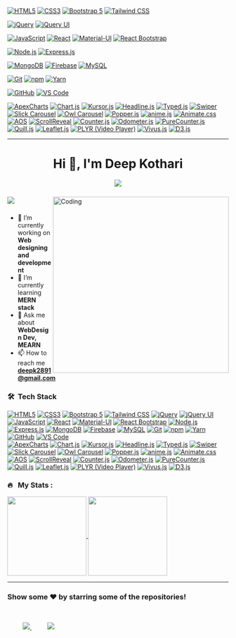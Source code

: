 [![HTML5](https://img.shields.io/badge/HTML5-%23E34F26.svg?style=for-the-badge&logo=html5&logoColor=white)](https://developer.mozilla.org/en-US/docs/Web/Guide/HTML/HTML5)
[![CSS3](https://img.shields.io/badge/CSS3-%231572B6.svg?style=for-the-badge&logo=css3&logoColor=white)](https://developer.mozilla.org/en-US/docs/Web/CSS)
[![Bootstrap 5](https://img.shields.io/badge/Bootstrap%205-%23563D7C.svg?style=for-the-badge&logo=bootstrap&logoColor=white)](https://getbootstrap.com/)
[![Tailwind CSS](https://img.shields.io/badge/Tailwind%20CSS-%231a202c.svg?style=for-the-badge&logo=tailwind-css&logoColor=white)](https://tailwindcss.com/)
<br>

[![jQuery](https://img.shields.io/badge/jQuery-%230769AD.svg?style=for-the-badge&logo=jquery&logoColor=white)](https://jquery.com/)
[![jQuery UI](https://img.shields.io/badge/jQuery%20UI-%230769AD.svg?style=for-the-badge&logo=jqueryui&logoColor=white)](https://jqueryui.com/)
<br>

[![JavaScript](https://img.shields.io/badge/JavaScript-%23F7DF1E.svg?style=for-the-badge&logo=javascript&logoColor=black)](https://developer.mozilla.org/en-US/docs/Web/JavaScript)
[![React](https://img.shields.io/badge/React-%2361DAFB.svg?style=for-the-badge&logo=react&logoColor=white)](https://reactjs.org/)
[![Material-UI](https://img.shields.io/badge/Material--UI-%230081CB.svg?style=for-the-badge&logo=material-ui&logoColor=white)](https://material-ui.com/)
[![React Bootstrap](https://img.shields.io/badge/React%20Bootstrap-%23563D7C.svg?style=for-the-badge&logo=bootstrap&logoColor=white)](https://react-bootstrap.github.io/)
<br>

[![Node.js](https://img.shields.io/badge/Node.js-%23339933.svg?style=for-the-badge&logo=node.js&logoColor=white)](https://nodejs.org/)
[![Express.js](https://img.shields.io/badge/Express.js-%23000000.svg?style=for-the-badge&logo=express&logoColor=white)](https://expressjs.com/)
<br>

[![MongoDB](https://img.shields.io/badge/MongoDB-%2347A248.svg?style=for-the-badge&logo=mongodb&logoColor=white)](https://www.mongodb.com/)
[![Firebase](https://img.shields.io/badge/Firebase-%23FFCA28.svg?style=for-the-badge&logo=firebase&logoColor=black)](https://firebase.google.com/)
[![MySQL](https://img.shields.io/badge/MySQL-%234479A1.svg?style=for-the-badge&logo=mysql&logoColor=white)](https://www.mysql.com/)
<br>

[![Git](https://img.shields.io/badge/Git-%23F05032.svg?style=for-the-badge&logo=git&logoColor=white)](https://git-scm.com/)
[![npm](https://img.shields.io/badge/npm-%23CB3837.svg?style=for-the-badge&logo=npm&logoColor=white)](https://www.npmjs.com/)
[![Yarn](https://img.shields.io/badge/Yarn-%232C8EBB.svg?style=for-the-badge&logo=yarn&logoColor=white)](https://yarnpkg.com/)



[![GitHub](https://img.shields.io/badge/GitHub-%23181717.svg?style=for-the-badge&logo=github&logoColor=white)](https://github.com/)
[![VS Code](https://img.shields.io/badge/VS%20Code-%23007ACC.svg?style=for-the-badge&logo=visual-studio-code&logoColor=white)](https://code.visualstudio.com/)
<br>

[![ApexCharts](https://img.shields.io/badge/ApexCharts-%23F76700.svg?style=for-the-badge&logo=apexcharts&logoColor=white)](https://apexcharts.com/)
[![Chart.js](https://img.shields.io/badge/Chart.js-%23FF6384.svg?style=for-the-badge&logo=chart.js&logoColor=white)](https://www.chartjs.org/)
[![Kursor.js](https://img.shields.io/badge/Kursor.js-%23FF5722.svg?style=for-the-badge&logo=kursorjs&logoColor=white)](https://kursorjs.netlify.app/)
[![Headline.js](https://img.shields.io/badge/Headline.js-%23000000.svg?style=for-the-badge&logo=headlinejs&logoColor=white)](https://headlinejs.com/)
[![Typed.js](https://img.shields.io/badge/Typed.js-%234B0082.svg?style=for-the-badge&logo=typedjs&logoColor=white)](https://github.com/mattboldt/typed.js/)
[![Swiper](https://img.shields.io/badge/Swiper-%2377B5FE.svg?style=for-the-badge&logo=swiper&logoColor=white)](https://swiperjs.com/)
[![Slick Carousel](https://img.shields.io/badge/Slick%20Carousel-%23FF8400.svg?style=for-the-badge&logo=webpack&logoColor=white)](https://kenwheeler.github.io/slick/)
[![Owl Carousel](https://img.shields.io/badge/Owl%20Carousel-%23FF6F61.svg?style=for-the-badge&logo=javascript&logoColor=white)](https://owlcarousel2.github.io/OwlCarousel2/)
[![Popper.js](https://img.shields.io/badge/Popper.js-%2323BC97.svg?style=for-the-badge&logo=popper.js&logoColor=white)](https://popper.js.org/)
[![anime.js](https://img.shields.io/badge/anime.js-%23FF9A8B.svg?style=for-the-badge&logo=anime.js&logoColor=white)](https://animejs.com/)
[![Animate.css](https://img.shields.io/badge/Animate.css-%23000000.svg?style=for-the-badge&logo=css3&logoColor=white)](https://animate.style/)
[![AOS](https://img.shields.io/badge/AOS-%2336AF5F.svg?style=for-the-badge&logo=javascript&logoColor=white)](https://michalsnik.github.io/aos/)
[![ScrollReveal](https://img.shields.io/badge/ScrollReveal-%230D324D.svg?style=for-the-badge&logo=javascript&logoColor=white)](https://scrollrevealjs.org/)
[![Counter.js](https://img.shields.io/badge/Counter.js-%23000000.svg?style=for-the-badge&logo=javascript&logoColor=white)](https://github.com/bfintal/Counter-Up/)
[![Odometer.js](https://img.shields.io/badge/Odometer.js-%23E94E77.svg?style=for-the-badge&logo=javascript&logoColor=white)](https://github.hubspot.com/odometer/)
[![PureCounter.js](https://img.shields.io/badge/PureCounter.js-%23FF4E50.svg?style=for-the-badge&logo=javascript&logoColor=white)](https://github.com/radnen/pure-counter)
[![Quill.js](https://img.shields.io/badge/Quill.js-%23697C75.svg?style=for-the-badge&logo=javascript&logoColor=white)](https://quilljs.com/)
[![Leaflet.js](https://img.shields.io/badge/Leaflet.js-%2333FF00.svg?style=for-the-badge&logo=leaflet&logoColor=black)](https://leafletjs.com/)
[![PLYR (Video Player)](https://img.shields.io/badge/PLYR-%230C7BFF.svg?style=for-the-badge&logo=plyr&logoColor=white)](https://plyr.io/)
[![Vivus.js](https://img.shields.io/badge/Vivus.js-%23FF69B4.svg?style=for-the-badge&logo=javascript&logoColor=white)](https://maxwellito.github.io/vivus/)
[![D3.js](https://img.shields.io/badge/D3.js-%23F9A03C.svg?style=for-the-badge&logo=d3.js&logoColor=white)](https://d3js.org/)



---


<h1 align="center">Hi 👋, I'm Deep Kothari</h1>
<p align="center" display="block"><img src="https://readme-typing-svg.herokuapp.com/?size=30&duration=5001&color=2d7e5e&vCenter=true&center=true&width=460&lines=full-stack+web+developer"</p> 
<h3 align="center"></h3>
    
<img src="https://user-images.githubusercontent.com/74038190/212748830-4c709398-a386-4761-84d7-9e10b98fbe6e.gif" align="right" alt="Coding" width="400">


<a href="https://github.com/deep2891/github-profile-views-counter">
    <img src="https://komarev.com/ghpvc/?username=deepk2891&style=for-the-badge">
</a>

<h3></h3>



- 🔭 I’m currently working on **Web designing and development**
- 🌱 I’m currently learning **MERN stack**
- 💬 Ask me about **WebDesign Dev, MEARN**
- 📫 How to reach me **deepk2891@gmail.com**


<!--
###  Connect with me
<p align="left">
<a href="https://twitter.com/" target="blank"><img align="center" src="https://raw.githubusercontent.com/rahuldkjain/github-profile-readme-generator/master/src/images/icons/Social/twitter.svg" alt="deepkothari" height="30" width="40" /></a>
<a href="https://linkedin.com/in/" target="blank"><img align="center" src="https://raw.githubusercontent.com/rahuldkjain/github-profile-readme-generator/master/src/images/icons/Social/linked-in-alt.svg" alt="deepkothari" height="30" width="40" /></a>
<a href="https://instagram.com/" target="blank"><img align="center" src="https://raw.githubusercontent.com/rahuldkjain/github-profile-readme-generator/master/src/images/icons/Social/instagram.svg" alt="deepkothari" height="30" width="40" /></a>
<a href="https://www.youtube.com/" target="blank"><img align="center" src="https://raw.githubusercontent.com/rahuldkjain/github-profile-readme-generator/master/src/images/icons/Social/youtube.svg" alt="deepkothari" height="30" width="40" /></a>
</p>
-->

### 🛠 &nbsp;Tech Stack


<!--
![HTML5](https://img.shields.io/badge/html5-%23E34F26.svg?style=for-the-badge&logo=html5&logoColor=white)
![CSS3](https://img.shields.io/badge/css3-%231572B6.svg?style=for-the-badge&logo=css3&logoColor=white)
[![Bootstrap 5](https://img.shields.io/badge/Bootstrap_5-7952B3.svg?style=for-the-badge&logo=bootstrap&logoColor=white)](https://getbootstrap.com/docs/5.0/)
![TailwindCSS](https://img.shields.io/badge/tailwindcss-%2338B2AC.svg?style=for-the-badge&logo=tailwind-css&logoColor=white)
[![Portfolio](https://img.shields.io/badge/Portfolio-%23000000.svg?style=for-the-badge&logo=firefox&logoColor=#FF7139)](https://deepk2891.github.io/DeepKothari.me/)
![Visual Studio Code](https://img.shields.io/badge/Visual%20Studio%20Code-0078d7.svg?style=for-the-badge&logo=visual-studio-code&logoColor=white)
![jQuery](https://img.shields.io/badge/jquery-%230769AD.svg?style=for-the-badge&logo=jquery&logoColor=white)
![jQuery UI](https://img.shields.io/badge/jQuery_UI-YOUR_COLOR_HERE.svg?style=for-the-badge&logo=jquery&logoColor=white)
![Chart.js](https://img.shields.io/badge/chart.js-F5788D.svg?style=for-the-badge&logo=chart.js&logoColor=white)
![counter.js](https://img.shields.io/badge/counter.js-YOUR_COLOR_HERE.svg?style=for-the-badge&logo=chart.js&logoColor=white)
![Swiper.js](https://img.shields.io/badge/Swiper.js-YOUR_COLOR_HERE.svg?style=for-the-badge&logo=swiper&logoColor=white)
![Slider.js](https://img.shields.io/badge/Slider.js-F1C40F.svg?style=for-the-badge&logo=javascript&logoColor=white)
![Slick Slider](https://img.shields.io/badge/Slick_Slider-9933CC.svg?style=for-the-badge&logo=jquery&logoColor=white)
![Splide.js](https://img.shields.io/badge/Splide.js-4BBF6B.svg?style=for-the-badge&logo=javascript&logoColor=white)
![Owl Carousel](https://img.shields.io/badge/Owl_Carousel-0074e4.svg?style=for-the-badge&logo=javascript&logoColor=white)
![JavaScript](https://img.shields.io/badge/javascript-%23323330.svg?style=for-the-badge&logo=javascript&logoColor=%23F7DF1E)
![React.js](https://img.shields.io/badge/React.js-61DAFB?style=for-the-badge&logo=react&logoColor=white)
![TypeScript](https://img.shields.io/badge/typescript-%23007ACC.svg?style=for-the-badge&logo=typescript&logoColor=white)
![NodeJS](https://img.shields.io/badge/node.js-6DA55F?style=for-the-badge&logo=node.js&logoColor=white)
![MongoDB](https://img.shields.io/badge/MongoDB-%234ea94b.svg?style=for-the-badge&logo=mongodb&logoColor=white)
![Firebase](https://img.shields.io/badge/firebase-%23039BE5.svg?style=for-the-badge&logo=firebase)
![MySQL](https://img.shields.io/badge/mysql-%2300f.svg?style=for-the-badge&logo=mysql&logoColor=white)
![C](https://img.shields.io/badge/c-%2300599C.svg?style=for-the-badge&logo=c&logoColor=white)
![C++](https://img.shields.io/badge/c++-%2300599C.svg?style=for-the-badge&logo=c%2B%2B&logoColor=white)
![Python](https://img.shields.io/badge/python-3670A0?style=for-the-badge&logo=python&logoColor=ffdd54)
![GitHub](https://img.shields.io/badge/GitHub-%23121011.svg?style=for-the-badge&logo=github&logoColor=white)
![Vercel](https://img.shields.io/badge/vercel-%23000000.svg?style=for-the-badge&logo=vercel&logoColor=white)
![Netlify](https://img.shields.io/badge/netlify-%23000000.svg?style=for-the-badge&logo=netlify&logoColor=#00C7B7)
![GIT](https://img.shields.io/badge/Git-fc6d26?style=for-the-badge&logo=git&logoColor=white)
![NPM](https://img.shields.io/badge/NPM-%23000000.svg?style=for-the-badge&logo=npm&logoColor=white)
![Yarn](https://img.shields.io/badge/yarn-%232C8EBB.svg?style=for-the-badge&logo=yarn&logoColor=white)
-->



[![HTML5](https://img.shields.io/badge/HTML5-%23E34F26.svg?style=for-the-badge&logo=html5&logoColor=white)](https://developer.mozilla.org/en-US/docs/Web/Guide/HTML/HTML5)
[![CSS3](https://img.shields.io/badge/CSS3-%231572B6.svg?style=for-the-badge&logo=css3&logoColor=white)](https://developer.mozilla.org/en-US/docs/Web/CSS)
[![Bootstrap 5](https://img.shields.io/badge/Bootstrap%205-%23563D7C.svg?style=for-the-badge&logo=bootstrap&logoColor=white)](https://getbootstrap.com/)
[![Tailwind CSS](https://img.shields.io/badge/Tailwind%20CSS-%231a202c.svg?style=for-the-badge&logo=tailwind-css&logoColor=white)](https://tailwindcss.com/)
[![jQuery](https://img.shields.io/badge/jQuery-%230769AD.svg?style=for-the-badge&logo=jquery&logoColor=white)](https://jquery.com/)
[![jQuery UI](https://img.shields.io/badge/jQuery%20UI-%230769AD.svg?style=for-the-badge&logo=jqueryui&logoColor=white)](https://jqueryui.com/)
[![JavaScript](https://img.shields.io/badge/JavaScript-%23F7DF1E.svg?style=for-the-badge&logo=javascript&logoColor=black)](https://developer.mozilla.org/en-US/docs/Web/JavaScript)
[![React](https://img.shields.io/badge/React-%2361DAFB.svg?style=for-the-badge&logo=react&logoColor=white)](https://reactjs.org/)
[![Material-UI](https://img.shields.io/badge/Material--UI-%230081CB.svg?style=for-the-badge&logo=material-ui&logoColor=white)](https://material-ui.com/)
[![React Bootstrap](https://img.shields.io/badge/React%20Bootstrap-%23563D7C.svg?style=for-the-badge&logo=bootstrap&logoColor=white)](https://react-bootstrap.github.io/)
[![Node.js](https://img.shields.io/badge/Node.js-%23339933.svg?style=for-the-badge&logo=node.js&logoColor=white)](https://nodejs.org/)
[![Express.js](https://img.shields.io/badge/Express.js-%23000000.svg?style=for-the-badge&logo=express&logoColor=white)](https://expressjs.com/)
[![MongoDB](https://img.shields.io/badge/MongoDB-%2347A248.svg?style=for-the-badge&logo=mongodb&logoColor=white)](https://www.mongodb.com/)
[![Firebase](https://img.shields.io/badge/Firebase-%23FFCA28.svg?style=for-the-badge&logo=firebase&logoColor=black)](https://firebase.google.com/)
[![MySQL](https://img.shields.io/badge/MySQL-%234479A1.svg?style=for-the-badge&logo=mysql&logoColor=white)](https://www.mysql.com/)
[![Git](https://img.shields.io/badge/Git-%23F05032.svg?style=for-the-badge&logo=git&logoColor=white)](https://git-scm.com/)
[![npm](https://img.shields.io/badge/npm-%23CB3837.svg?style=for-the-badge&logo=npm&logoColor=white)](https://www.npmjs.com/)
[![Yarn](https://img.shields.io/badge/Yarn-%232C8EBB.svg?style=for-the-badge&logo=yarn&logoColor=white)](https://yarnpkg.com/)
[![GitHub](https://img.shields.io/badge/GitHub-%23181717.svg?style=for-the-badge&logo=github&logoColor=white)](https://github.com/)
[![VS Code](https://img.shields.io/badge/VS%20Code-%23007ACC.svg?style=for-the-badge&logo=visual-studio-code&logoColor=white)](https://code.visualstudio.com/)
<br>
[![ApexCharts](https://img.shields.io/badge/ApexCharts-%23F76700.svg?style=for-the-badge&logo=apexcharts&logoColor=white)](https://apexcharts.com/)
[![Chart.js](https://img.shields.io/badge/Chart.js-%23FF6384.svg?style=for-the-badge&logo=chart.js&logoColor=white)](https://www.chartjs.org/)
[![Kursor.js](https://img.shields.io/badge/Kursor.js-%23FF5722.svg?style=for-the-badge&logo=kursorjs&logoColor=white)](https://kursorjs.netlify.app/)
[![Headline.js](https://img.shields.io/badge/Headline.js-%23000000.svg?style=for-the-badge&logo=headlinejs&logoColor=white)](https://headlinejs.com/)
[![Typed.js](https://img.shields.io/badge/Typed.js-%234B0082.svg?style=for-the-badge&logo=typedjs&logoColor=white)](https://github.com/mattboldt/typed.js/)
[![Swiper](https://img.shields.io/badge/Swiper-%2377B5FE.svg?style=for-the-badge&logo=swiper&logoColor=white)](https://swiperjs.com/)
[![Slick Carousel](https://img.shields.io/badge/Slick%20Carousel-%23FF8400.svg?style=for-the-badge&logo=webpack&logoColor=white)](https://kenwheeler.github.io/slick/)
[![Owl Carousel](https://img.shields.io/badge/Owl%20Carousel-%23FF6F61.svg?style=for-the-badge&logo=javascript&logoColor=white)](https://owlcarousel2.github.io/OwlCarousel2/)
[![Popper.js](https://img.shields.io/badge/Popper.js-%2323BC97.svg?style=for-the-badge&logo=popper.js&logoColor=white)](https://popper.js.org/)
[![anime.js](https://img.shields.io/badge/anime.js-%23FF9A8B.svg?style=for-the-badge&logo=anime.js&logoColor=white)](https://animejs.com/)
[![Animate.css](https://img.shields.io/badge/Animate.css-%23000000.svg?style=for-the-badge&logo=css3&logoColor=white)](https://animate.style/)
[![AOS](https://img.shields.io/badge/AOS-%2336AF5F.svg?style=for-the-badge&logo=javascript&logoColor=white)](https://michalsnik.github.io/aos/)
[![ScrollReveal](https://img.shields.io/badge/ScrollReveal-%230D324D.svg?style=for-the-badge&logo=javascript&logoColor=white)](https://scrollrevealjs.org/)
[![Counter.js](https://img.shields.io/badge/Counter.js-%23000000.svg?style=for-the-badge&logo=javascript&logoColor=white)](https://github.com/bfintal/Counter-Up/)
[![Odometer.js](https://img.shields.io/badge/Odometer.js-%23E94E77.svg?style=for-the-badge&logo=javascript&logoColor=white)](https://github.hubspot.com/odometer/)
[![PureCounter.js](https://img.shields.io/badge/PureCounter.js-%23FF4E50.svg?style=for-the-badge&logo=javascript&logoColor=white)](https://github.com/radnen/pure-counter)
[![Quill.js](https://img.shields.io/badge/Quill.js-%23697C75.svg?style=for-the-badge&logo=javascript&logoColor=white)](https://quilljs.com/)
[![Leaflet.js](https://img.shields.io/badge/Leaflet.js-%2333FF00.svg?style=for-the-badge&logo=leaflet&logoColor=black)](https://leafletjs.com/)
[![PLYR (Video Player)](https://img.shields.io/badge/PLYR-%230C7BFF.svg?style=for-the-badge&logo=plyr&logoColor=white)](https://plyr.io/)
[![Vivus.js](https://img.shields.io/badge/Vivus.js-%23FF69B4.svg?style=for-the-badge&logo=javascript&logoColor=white)](https://maxwellito.github.io/vivus/)
[![D3.js](https://img.shields.io/badge/D3.js-%23F9A03C.svg?style=for-the-badge&logo=d3.js&logoColor=white)](https://d3js.org/)


### 🔥 &nbsp; My Stats :

<a href="https://github.com/deepk2891">
  <img height=180em align="center" src="https://github-readme-stats.vercel.app/api/top-langs?username=deepk2891&layout=compact&langs_count=8&theme=tokyonight" />
</a>   
<a href="https://github.com/deepk2891">
  <img height=180em align="center" src="https://github-readme-streak-stats.herokuapp.com/?user=deepk2891&layout=compact&langs_count=8&theme=tokyonight" />
</a>

---

### Show some ❤️ by starring some of the repositories!
<br>

&nbsp;&nbsp;&nbsp;&nbsp;&nbsp;&nbsp;&nbsp;&nbsp;
<a href="https://t.me/barnamenevisiadmin/">
<img src="https://img.shields.io/badge/telegram-2CA5E0?style=for-the-badge&logo=telegram&logoColor=white">
</a>
&nbsp;&nbsp;&nbsp;&nbsp;&nbsp;&nbsp;&nbsp;&nbsp;
<a href="https://gitlab.com/rzashakeri">
<img src="https://img.shields.io/badge/gitlab-330F63?style=for-the-badge&logo=gitlab&logoColor=white">
</a>

</div>
